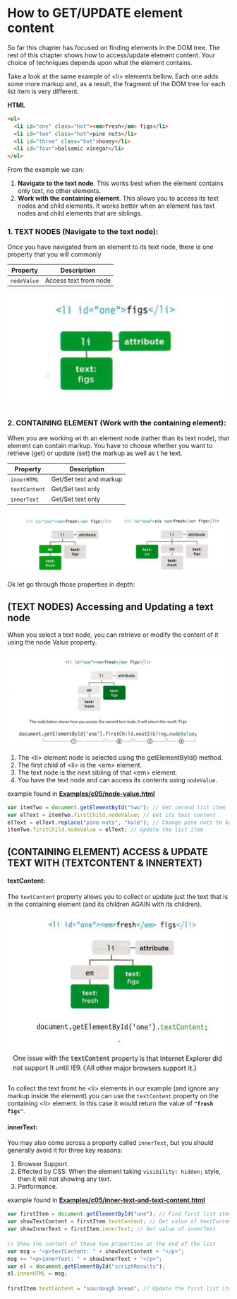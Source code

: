 # How to GET/UPDATE element content

So far this chapter has focused on finding elements in the DOM tree. The rest of this chapter shows how to access/update element content. Your choice of techniques depends upon what the element contains.

Take a look at the same example of \<li> elements bellow. Each one adds some more markup and, as a result, the fragment of the DOM tree for each
list item is very different.

**HTML**

```HTML
<ul>
  <li id="one" class="hot"><em>fresh</em> figs</li>
  <li id="two" class="hot">pine nuts</li>
  <li id="three" class="hot">honey</li>
  <li id="four">balsamic vinegar</li>
</ul>
```

From the example we can:

1. **Navigate to the text node**. This works best when the element contains only text, no other elements.
2. **Work with the containing element**. This allows you to access its text nodes and child elements. It works better when an element has text nodes and child elements that are siblings.

### 1. TEXT NODES (Navigate to the text node):

Once you have navigated from an element to its text node, there is one property that you will commonly

| Property    | Description           |
| ----------- | --------------------- |
| `nodeValue` | Access text from node |

![text_node](./text_node.png)

### 2. CONTAINING ELEMENT (Work with the containing element):

When you are working wi th an element node (rather than its text node), that element can contain markup. You have to choose whether you want to retrieve (get) or update (set) the markup as well as t he text.

| Property      | Description             |
| ------------- | ----------------------- |
| `innerHTML`   | Get/Set text and markup |
| `textContent` | Get/Set text only       |
| `innerText`   | Get/Set text only       |

![containing_element](./containing_element.png)

Ok let go through those properties in depth:

## (TEXT NODES) Accessing and Updating a text node

When you select a text node, you can retrieve or modify the content of it using the node Value property.

![nodeValue](./nodeValue.png)

1. The \<li> element node is selected using the getElementById() method.
2. The first child of \<li> is the \<em> element.
3. The text node is the next sibling of that \<em> element.
4. You have the text node and can access its contents using `nodeValue`.

example found in **[Examples/c05/node-value.html](../Examples/c05/node-value.html)**

```js
var itemTwo = document.getElementById("two"); // Get second list item
var elText = itemTwo.firstChild.nodeValue; // Get its text content
elText = elText.replace("pine nuts", "kale"); // Change pine nuts to kale
itemTwo.firstChild.nodeValue = elText; // Update the list item
```

## (CONTAINING ELEMENT) ACCESS & UPDATE TEXT WITH (TEXTCONTENT & INNERTEXT)

#### textContent:

The `textContent` property allows you to collect or update just the text that is in the containing element (and its children AGAIN with its children).

![textContent](./textContent.png)

To collect the text fromt he \<li> elements in our example (and ignore any markup inside the element) you can use the `textContent` property on the containing \<li> element. In this case it would return the value of **`"fresh figs"`**.

#### innerText:

You may also come across a property called `innerText`, but you should generally avoid it for three key reasons:

1. Browser Support.
2. Effected by CSS: When the element taking `visibility: hidden;` style, then it will not showing any text.
3. Performance.

example found in **[Examples/c05/inner-text-and-text-content.html](../Examples/c05/inner-text-and-text-content.html)**

```js
var firstItem = document.getElementById("one"); // Find first list item
var showTextContent = firstItem.textContent; // Get value of textContent
var showInnerText = firstItem.innerText; // Get value of innerText

// Show the content of these two properties at the end of the list
var msg = "<p>textContent: " + showTextContent + "</p>";
msg += "<p>innerText: " + showInnerText + "</p>";
var el = document.getElementById("scriptResults");
el.innerHTML = msg;

firstItem.textContent = "sourdough bread"; // Update the first list item
```
